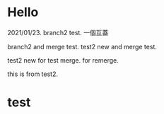 # Hello

2021/01/23.
branch2 test.
一個互蓋

branch2 and merge test.
test2 new and merge test.

test2 new for test merge.
for remerge.

this is from test2.

# test
